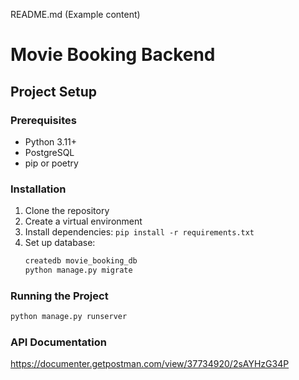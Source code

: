  README.md (Example content)
# Movie Booking Backend

## Project Setup

### Prerequisites
- Python 3.11+
- PostgreSQL
- pip or poetry

### Installation
1. Clone the repository
2. Create a virtual environment
3. Install dependencies: `pip install -r requirements.txt`
4. Set up database: 
   ```bash
   createdb movie_booking_db
   python manage.py migrate
   ```

### Running the Project
```bash
python manage.py runserver
```



### API Documentation
https://documenter.getpostman.com/view/37734920/2sAYHzG34P